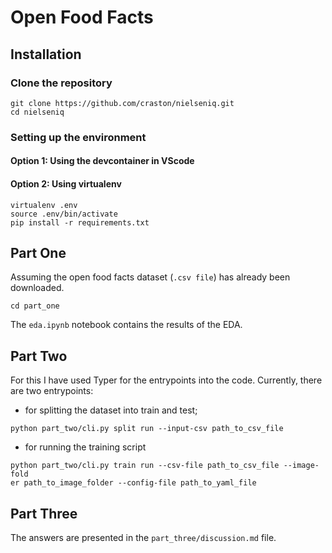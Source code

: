 # Open Food Facts

## Installation
### Clone the repository
```
git clone https://github.com/craston/nielseniq.git
cd nielseniq
```

### Setting up the environment
#### Option 1: Using the devcontainer in VScode

#### Option 2: Using virtualenv
```
virtualenv .env
source .env/bin/activate
pip install -r requirements.txt
```

## Part One
Assuming the open food facts dataset (`.csv file`) has already been downloaded.
```
cd part_one
```
The `eda.ipynb` notebook contains the results of the EDA.

## Part Two
For this I have used Typer for the entrypoints into the code. Currently, there are two entrypoints:
* for splitting the dataset into train and test; 
```
python part_two/cli.py split run --input-csv path_to_csv_file
```
* for running the training script
```
python part_two/cli.py train run --csv-file path_to_csv_file --image-fold
er path_to_image_folder --config-file path_to_yaml_file
```
## Part Three
The answers are presented in the `part_three/discussion.md` file.